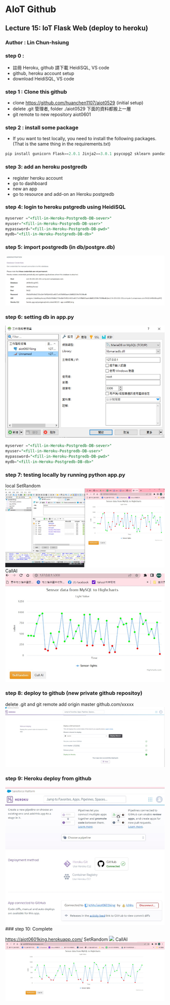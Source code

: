 # AIoT Github

## Lecture 15: IoT Flask Web (deploy to heroku)
### Author : Lin Chun-hsiung

### step 0 :
* 註冊 Heroku, github 請下載 HeidiSQL, VS code
* github, heroku account setup
* download HeidiSQL, VS code
### step 1 : Clone this github
* clone https://github.com/huanchen1107/aiot0529 (initial setup)
* delete .git 管理者, folder ./aiot0529 下面的資料都搬上一層
* git remote to new repository aiot0601
### step 2 : install some package
* If you want to test locally, you need to install the following packages. (That is the same thing in the requirements.txt)

```python
pip install gunicorn Flask==2.0.1 Jinja2==3.0.1 psycopg2 sklearn pandas numpy 
```

### step 3: add an heroku postgredb

* register heroku account
* go to dashboard
* new an app
* go to resource and add-on an Heroku postgredb

### step 4: login to heroku pstgredb using HeidiSQL


```sql
myserver ="<fill-in-Heroku-Postgredb-DB-sever>"
myuser="<fill-in-Heroku-Postgredb-DB-user>"
mypassword="<fill-in-Heroku-Postgredb-DB-pwd>"
mydb="<fill-in-Heroku-Postgredb-DB-db>"

```
### step 5: import postgredb (in db/postgre.db)
<img src="./img/HOST.jpg" />

### step 6: setting db in app.py
<img src="./img/HeidiSQL.jpg" />

```sql
myserver ="<fill-in-Heroku-Postgredb-DB-sever>"
myuser="<fill-in-Heroku-Postgredb-DB-user>"
mypassword="<fill-in-Heroku-Postgredb-DB-pwd>"
mydb="<fill-in-Heroku-Postgredb-DB-db>"

```
### step 7: testing locally by running python app.py
local
SetRandom
<img src="./img/SetRandom.jpg" />
CallAI
<img src="./img/Ai.jpg" />


### step 8: deploy to github (new private github repositoy)

delete .git and git remote add origin master github.com/xxxxx
<img src="./img/appsuccessfull.jpg" />

### step 9: Heroku deploy from github
<img src="./img/HEROKUconnectgitHub.jpg" />
### step 10: Complete

https://aiot0601king.herokuapp.com/ 
SetRandom
<img src="./img/herohuSetRandom.jpg" />
CallAI
<img src="./img/herokuCallAI.jpg" />




